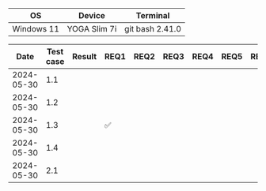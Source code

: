 | OS | Device | Terminal |
|----|--------|----------|
| Windows 11 | YOGA Slim 7i | git bash 2.41.0 |

| Date | Test case | Result | REQ1 | REQ2 | REQ3 | REQ4 | REQ5 | REQ6 | REQ7 | REQ8 |
|------|-----------|--------|------|------|------|------|------|------|------|------|
| 2024-05-30 | 1.1 |  |  |  |  |  |  |  |  |  |
| 2024-05-30 | 1.2 |  |  |  |  |  |  |  |  |  |
| 2024-05-30 | 1.3 |  | ✅ |  |  |  |  |  |  |  |
| 2024-05-30 | 1.4 |  |  |  |  |  |  |  |  |  |
| 2024-05-30 | 2.1 |  |  |  |  |  |  |  |  |  |

